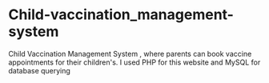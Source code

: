 # Child-vaccination_management-system

Child Vaccination Management System , where parents can book vaccine appointments for
their children's. I used PHP for this website and MySQL for database querying
